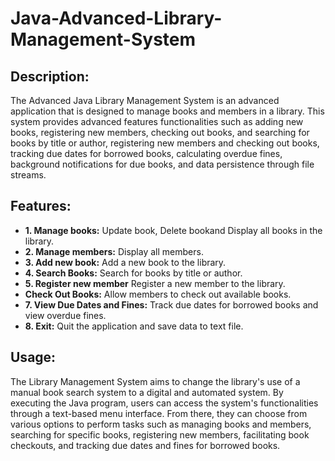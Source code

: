 # Java-Advanced-Library-Management-System

## Description:

The Advanced Java Library Management System is an advanced application that is designed to manage books and members in a library. This system provides advanced features functionalities such as adding new books, registering new members, checking out books, and searching for books by title or author, registering new members and checking out books, tracking due dates for borrowed books, calculating overdue fines, background notifications for due books, and data persistence through file streams.

## Features:

- **1. Manage books:** Update book, Delete bookand Display all books in the library.
- **2. Manage members:** Display all members.
- **3. Add new book:** Add a new book to the library.
- **4. Search Books:** Search for books by title or author.
- **5. Register new member** Register a new member to the library.
- **Check Out Books:** Allow members to check out available books.
- **7. View Due Dates and Fines:** Track due dates for borrowed books and view overdue fines.
- **8. Exit:** Quit the application and save data to text file.


## Usage:

The Library Management System aims to change the library's use of a manual book search system to a digital and automated system. By executing the Java program, users can access the system's functionalities through a text-based menu interface. From there, they can choose from various options to perform tasks such as managing books and members, searching for specific books, registering new members, facilitating book checkouts, and tracking due dates and fines for borrowed books.
